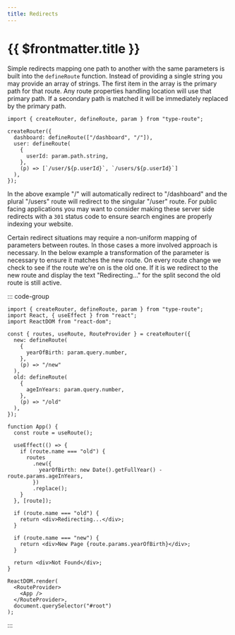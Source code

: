 ```yaml
---
title: Redirects
---
```


# {{ $frontmatter.title }}

Simple redirects mapping one path to another with the same parameters is built into the `defineRoute` function. Instead of providing a single string you may provide an array of strings. The first item in the array is the primary path for that route. Any route properties handling location will use that primary path. If a secondary path is matched it will be immediately replaced by the primary path.

```tsx
import { createRouter, defineRoute, param } from "type-route";

createRouter({
  dashboard: defineRoute(["/dashboard", "/"]),
  user: defineRoute(
    {
      userId: param.path.string,
    },
    (p) => [`/user/${p.userId}`, `/users/${p.userId}`]
  ),
});
```

In the above example "/" will automatically redirect to "/dashboard" and the plural "/users" route will redirect to the singular "/user" route. For public facing applications you may want to consider making these server side redirects with a `301` status code to ensure search engines are properly indexing your website.

Certain redirect situations may require a non-uniform mapping of parameters between routes. In those cases a more involved approach is necessary. In the below example a transformation of the parameter is necessary to ensure it matches the new route. On every route change we check to see if the route we're on is the old one. If it is we redirect to the new route and display the text "Redirecting..." for the split second the old route is still active.

::: code-group

```tsx [index.tsx]
import { createRouter, defineRoute, param } from "type-route";
import React, { useEffect } from "react";
import ReactDOM from "react-dom";

const { routes, useRoute, RouteProvider } = createRouter({
  new: defineRoute(
    {
      yearOfBirth: param.query.number,
    },
    (p) => "/new"
  ),
  old: defineRoute(
    {
      ageInYears: param.query.number,
    },
    (p) => "/old"
  ),
});

function App() {
  const route = useRoute();

  useEffect(() => {
    if (route.name === "old") {
      routes
        .new({
          yearOfBirth: new Date().getFullYear() - route.params.ageInYears,
        })
        .replace();
    }
  }, [route]);

  if (route.name === "old") {
    return <div>Redirecting...</div>;
  }

  if (route.name === "new") {
    return <div>New Page {route.params.yearOfBirth}</div>;
  }

  return <div>Not Found</div>;
}

ReactDOM.render(
  <RouteProvider>
    <App />
  </RouteProvider>,
  document.querySelector("#root")
);
```

:::
